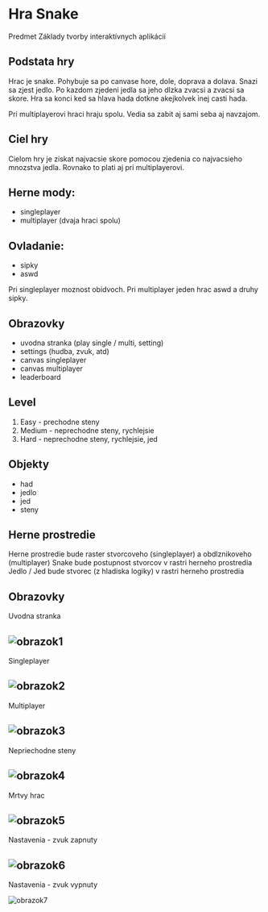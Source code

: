 # Hra Snake

Predmet Základy tvorby interaktívnych aplikácií

## Podstata hry

Hrac je snake. Pohybuje sa po canvase hore, dole, doprava a dolava. Snazi sa zjest jedlo. Po kazdom zjedeni jedla sa jeho dlzka zvacsi a zvacsi sa skore. Hra sa konci ked sa hlava hada dotkne akejkolvek inej casti hada. 

Pri multiplayerovi hraci hraju spolu. Vedia sa zabit aj sami seba aj navzajom. 

## Ciel hry

Cielom hry je ziskat najvacsie skore pomocou zjedenia co najvacsieho mnozstva jedla. Rovnako to plati aj pri multiplayerovi.

## Herne mody:
- singleplayer
- multiplayer (dvaja hraci spolu)

## Ovladanie: 
- sipky
- aswd 

Pri singleplayer moznost obidvoch.
Pri multiplayer jeden hrac aswd a druhy sipky.

## Obrazovky
- uvodna stranka (play single / multi, setting)
- settings (hudba, zvuk, atd)
- canvas singleplayer
- canvas multiplayer
- leaderboard

## Level
1. Easy - prechodne steny
2. Medium - neprechodne steny, rychlejsie
3. Hard - neprechodne steny, rychlejsie, jed

## Objekty
- had
- jedlo
- jed
- steny

## Herne prostredie

Herne prostredie bude raster stvorcoveho (singleplayer) a obdlznikoveho (multiplayer)
Snake bude postupnost stvorcov v rastri herneho prostredia
Jedlo / Jed bude stvorec (z hladiska logiky) v rastri herneho prostredia 

## Obrazovky


Uvodna stranka

![obrazok1](img/opening.png)
---
Singleplayer

![obrazok2](img/singleplayer.png)
---
Multiplayer

![obrazok3](img/multiplayer.png)
---
Nepriechodne steny

![obrazok4](img/walls.png)
---
Mrtvy hrac

![obrazok5](img/dead.png)
---
Nastavenia - zvuk zapnuty

![obrazok6](img/settings_on.png)
---
Nastavenia - zvuk vypnuty

![obrazok7](img/settings_off.png)


